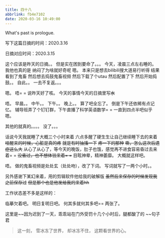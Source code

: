 ```yaml
---
title: 四十八
abbrlink: fb4e7102
date: 2020-03-16 10:49:00
---
```

What's past is prologue.

<!--more-->写下这篇日摘的时间：2020.3.16
日摘对应时间：2020.3.15

这个应该是昨天的日摘。。
但是实在困到要命了。。。
今天，凌晨三点左右睡的。
我他也真的是
纳闷了为啥就好奇呢
嗯。
本来只是想去bilibili搜大道易行听得
结果看到了鬼畜
然后想去捣鼓鬼畜视频
然后下载了个utau
然后配置了下
然后开始捣鼓。。
自此。。
一去不复返。。。

嗯。
唔= =
说昨天好了咳。
今天的事情今天的日摘里写~~水~~

唔。
早晨。。
中午。。
下午。。
晚上。。
算了吧全忘了。
倒是下午还依稀有点记忆。
辅导班弄了个钉钉群，下午直播了科学英语数学= =
一直到四点半吧似乎
嗯。

其他的就真的。。。。
没了。。。

话说今天我就睡了大概三个小时来着
六点多醒了硬生生让自己继续睡下去的来着
~~哇醒来的时候，心脏是真的疼~~
~~就是有时抽搐一下~~
~~疼一下的那种~~
~~嘶，怎么这次后遗症这么大~~
从心了从心了，等今天的晚饭，肚子也饿，感觉再不进食容易昏过去来着= =
~~没昏过，也不想体验来着= =~~
目眩神晕，精神萎靡。
大概就这样吧。

唔。
做的鬼畜视频是处处玄（处处吻），改了下词。
写词就写了一两个小时。。

另外感谢下某幻来着，用的剪辑软件他给我的破解版
~~虽然后来保存的时候发现我之前保存过~~
~~但是那个也是他发给我的来着hh~~


工作状态差不多是这样的：



临摹欠着吧。
明日复明日吧。
何其多就何其多吧==
两张了。

这里是~~因为迟到了一天，乖乖站在门外受罚十几个小时后，腿都酸了的 ~~句子君

> 这一刻，
> 雪冰冻了世界，
> 却冰冻不住，
> 这颗看世界的心。
